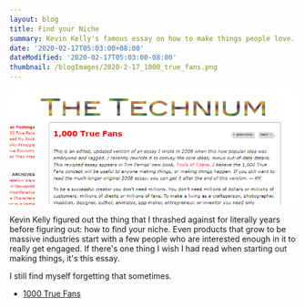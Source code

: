 ```yaml
---
layout: blog
title: Find your Niche
summary: Kevin Kelly's famous essay on how to make things people love.
date: '2020-02-17T05:03:00+08:00'
dateModified: '2020-02-17T05:03:00-08:00'
thumbnail: /blogImages/2020-2-17_1000_true_fans.png
---
```


![1000 True Fans](./2020-2-17_1000_true_fans.png)

<p> Kevin Kelly figured out the thing that I thrashed against for literally years before figuring out: how to find your niche. Even products that grow to be massive industries start with a few people who are interested enough in it to really get engaged. If there's one thing I wish I had read when starting out making things, it's this essay.</p>

<p>I still find myself forgetting that sometimes.</p>

* [1000 True Fans](https://kk.org/thetechnium/1000-true-fans/)
